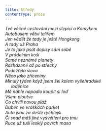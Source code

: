 ```yaml
---
title: Středy
contentType: prose
---
```


<section>

_Tvé věčné cestování mezi slepicí a Kamýkem  
Autobusem větví talířem  
Jen vědět že tady je ještě Hongkong  
A tady už Praha  
Je to jako psát dopisy sám sobě  
V prádelním koši  
Samé neznámé planety  
Rozházené až po střechy  
Podezřelá slova  
Něco jako zříceniny  
Minulý týden když jsem šel kolem vyšehradské  
     loděnice  
Mě náhle napadlo koupit si loď  
Všem ploutve  
Co chvíli novou pláž  
Duben ve vráskách parket  
Auta jsou za deště rychlejší  
Či snad máš jiné vysvětlení pro tmu  
Ruce už tuší lesklý povrch masa_

</section>
